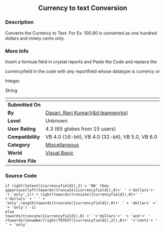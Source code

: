﻿<div align="center">

## Currency to text Conversion


</div>

### Description

Converts the Currency to Text. For Ex: 100.90 is converted as one hundred dollars and ninety cents only.
 
### More Info
 
Insert a formula field in crystal reports and Paste the Code and replace the

currencyfield in the code with any reportfield whose datatype is currency or

Integer.

String


<span>             |<span>
---                |---
**Submitted On**   |
**By**             |[Dasari\. Ravi Kumar\(r&d teamworks\)](https://github.com/Planet-Source-Code/PSCIndex/blob/master/ByAuthor/dasari-ravi-kumar-r-d-teamworks.md)
**Level**          |Unknown
**User Rating**    |4.3 (65 globes from 15 users)
**Compatibility**  |VB 4\.0 \(16\-bit\), VB 4\.0 \(32\-bit\), VB 5\.0, VB 6\.0
**Category**       |[Miscellaneous](https://github.com/Planet-Source-Code/PSCIndex/blob/master/ByCategory/miscellaneous__1-1.md)
**World**          |[Visual Basic](https://github.com/Planet-Source-Code/PSCIndex/blob/master/ByWorld/visual-basic.md)
**Archive File**   |[](https://github.com/Planet-Source-Code/dasari-ravi-kumar-r-d-teamworks-currency-to-text-conversion__1-4804/archive/master.zip)





### Source Code

```
if right(totext({currencyfield}),2) = '00' then
uppercase(left(towords(truncate({currencyfield}),0)+' ' +'dollars'+' '+ 'only',1)) + right(towords(truncate({currencyfield}),0)+' ' +'dollars' + ' ' + 'only',length(towords(truncate({currencyfield}),0)+' ' + 'dollars' +' '+ 'only') -1)
else
towords(truncate({currencyfield}),0) +' '+'dollars'+' '+ 'and'+' ' +towords(tonumber(right(TOTEXT({currencyfield}),2)),0)+' '+'cents'+ ' ' + 'only'
```

